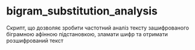 # bigram_substitution_analysis
Скрипт, що дозволяє зробити частотний аналіз тексту зашифрованого біграмною афінною підстановкою, зламати шифр та отримати розшифрований текст
